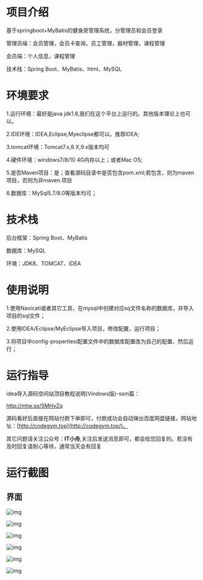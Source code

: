 # 项目介绍

基于springboot+MyBatis的健身房管理系统，分管理员和会员登录

管理员端：会员管理，会员卡查询，员工管理，器材管理，课程管理

会员端：个人信息，课程管理

技术栈：Spring Boot、MyBatis、html、MySQL

# 环境要求

1.运行环境：最好是java jdk1.8,我们在这个平台上运行的。其他版本理论上也可以。 

2.IDE环境：IDEA,Eclipse,Myeclipse都可以。推荐IDEA; 

3.tomcat环境：Tomcat7.x,8.X,9.x版本均可 

4.硬件环境：windows7/8/10 4G内存以上；或者Mac OS; 

5.是否Maven项目：是；查看源码目录中是否包含pom.xml;若包含，则为maven项目，否则为非maven.项目 

6.数据库：MySql5.7/8.0等版本均可；

# 技术栈

后台框架：Spring Boot、MyBatis

数据库：MySQL

环境：JDK8、TOMCAT、IDEA

# 使用说明

1.使用Navicati或者其它工具，在mysql中创建对应sq文件名称的数据库，并导入项目的sql文件； 

2.使用IDEA/Eclipse/MyEclipse导入项目，修改配置，运行项目； 

3.将项目中config-propertiesi配置文件中的数据库配置改为自己的配置，然后运行；

# 运行指导

idea导入源码空间站顶目教程说明(Vindows版)-ssm篇：

http://mtw.so/5MHvZq 

源码看好后直接在网站付款下单即可，付款成功会自动弹出百度网盘链接，网站地址：[http://codegym.top](http://codegym.top/)。 

其它问题请关注公众号：**IT小舟**,关注后发送消息即可，都会给您回复的。若没有及时回复请耐心等待，通常当天会有回复

# 运行截图

## 界面

![img](https://gulimallcativen.oss-cn-shenzhen.aliyuncs.com/bishe/img_1.png)

![img](https://gulimallcativen.oss-cn-shenzhen.aliyuncs.com/bishe/img_2.png)

![img](https://gulimallcativen.oss-cn-shenzhen.aliyuncs.com/bishe/img_3.png)

![img](https://gulimallcativen.oss-cn-shenzhen.aliyuncs.com/bishe/img_4.png)

![img](https://gulimallcativen.oss-cn-shenzhen.aliyuncs.com/bishe/img_5.png)

![img](https://gulimallcativen.oss-cn-shenzhen.aliyuncs.com/bishe/img_6.png)